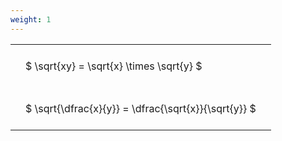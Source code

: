 ```yaml
---
weight: 1
---
```


<style type="text/css">
#T_1bfa8 th.col_heading {
  text-align: left;
  font-size: 1em;
}
#T_1bfa8 td {
  text-align: left;
  font-size: 1em;
  padding: 1.5em;
}
</style>
<table id="T_1bfa8">
  <thead>
  </thead>
  <tbody>
    <tr>
      <td id="T_1bfa8_row0_col0" class="data row0 col0" >$ \sqrt{xy} = \sqrt{x} \times \sqrt{y} $</td>
    </tr>
    <tr>
      <td id="T_1bfa8_row1_col0" class="data row1 col0" >$ \sqrt{\dfrac{x}{y}} = \dfrac{\sqrt{x}}{\sqrt{y}} $</td>
    </tr>
  </tbody>
</table>
